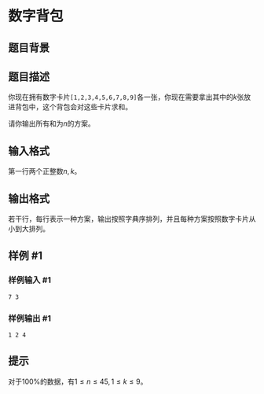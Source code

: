 # 数字背包

## 题目背景

## 题目描述

你现在拥有数字卡片`[1,2,3,4,5,6,7,8,9]`各一张，你现在需要拿出其中的$k$张放进背包中，这个背包会对这些卡片求和。

请你输出所有和为$n$的方案。

## 输入格式

第一行两个正整数$n, k$。

## 输出格式

若干行，每行表示一种方案，输出按照字典序排列，并且每种方案按照数字卡片从小到大排列。

## 样例 #1

### 样例输入 #1

```
7 3
```

### 样例输出 #1

```
1 2 4
```

## 提示

对于$100\%$的数据，有$1 \leq n \leq 45, 1 \leq k \leq 9$。